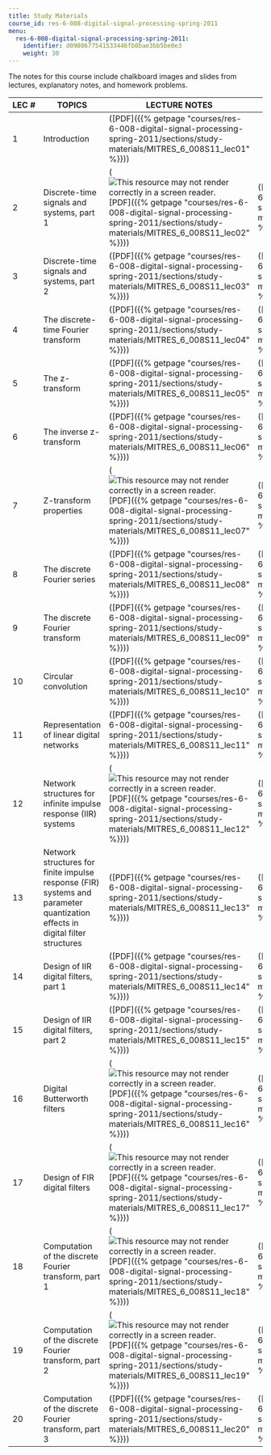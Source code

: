 ```yaml
---
title: Study Materials
course_id: res-6-008-digital-signal-processing-spring-2011
menu:
  res-6-008-digital-signal-processing-spring-2011:
    identifier: d0980677541533446fb0bae3bb5be0e3
    weight: 30
---
```

The notes for this course include chalkboard images and slides from lectures, explanatory notes, and homework problems.

| LEC # | TOPICS | LECTURE NOTES | PROBLEM SOLUTIONS |
| --- | --- | --- | --- |
| 1 | Introduction | ([PDF]({{% getpage "courses/res-6-008-digital-signal-processing-spring-2011/sections/study-materials/MITRES_6_008S11_lec01" %}})) |   |
| 2 | Discrete-time signals and systems, part 1 | (![This resource may not render correctly in a screen reader.](/images/inacessible.gif)[PDF]({{% getpage "courses/res-6-008-digital-signal-processing-spring-2011/sections/study-materials/MITRES_6_008S11_lec02" %}})) | ([PDF]({{% getpage "courses/res-6-008-digital-signal-processing-spring-2011/sections/study-materials/MITRES_6_008S11_sol02" %}})) |
| 3 | Discrete-time signals and systems, part 2 | ([PDF]({{% getpage "courses/res-6-008-digital-signal-processing-spring-2011/sections/study-materials/MITRES_6_008S11_lec03" %}})) | ([PDF]({{% getpage "courses/res-6-008-digital-signal-processing-spring-2011/sections/study-materials/MITRES_6_008S11_sol03" %}})) |
| 4 | The discrete-time Fourier transform | ([PDF]({{% getpage "courses/res-6-008-digital-signal-processing-spring-2011/sections/study-materials/MITRES_6_008S11_lec04" %}})) | ([PDF]({{% getpage "courses/res-6-008-digital-signal-processing-spring-2011/sections/study-materials/MITRES_6_008S11_sol04" %}})) |
| 5 | The z-transform | ([PDF]({{% getpage "courses/res-6-008-digital-signal-processing-spring-2011/sections/study-materials/MITRES_6_008S11_lec05" %}})) | ([PDF]({{% getpage "courses/res-6-008-digital-signal-processing-spring-2011/sections/study-materials/MITRES_6_008S11_sol05" %}})) |
| 6 | The inverse z-transform | ([PDF]({{% getpage "courses/res-6-008-digital-signal-processing-spring-2011/sections/study-materials/MITRES_6_008S11_lec06" %}})) | ([PDF]({{% getpage "courses/res-6-008-digital-signal-processing-spring-2011/sections/study-materials/MITRES_6_008S11_sol06" %}})) |
| 7 | Z-transform properties | (![This resource may not render correctly in a screen reader.](/images/inacessible.gif)[PDF]({{% getpage "courses/res-6-008-digital-signal-processing-spring-2011/sections/study-materials/MITRES_6_008S11_lec07" %}})) | ([PDF]({{% getpage "courses/res-6-008-digital-signal-processing-spring-2011/sections/study-materials/MITRES_6_008S11_sol07" %}})) |
| 8 | The discrete Fourier series | ([PDF]({{% getpage "courses/res-6-008-digital-signal-processing-spring-2011/sections/study-materials/MITRES_6_008S11_lec08" %}})) | ([PDF]({{% getpage "courses/res-6-008-digital-signal-processing-spring-2011/sections/study-materials/MITRES_6_008S11_sol08" %}})) |
| 9 | The discrete Fourier transform | ([PDF]({{% getpage "courses/res-6-008-digital-signal-processing-spring-2011/sections/study-materials/MITRES_6_008S11_lec09" %}})) | ([PDF]({{% getpage "courses/res-6-008-digital-signal-processing-spring-2011/sections/study-materials/MITRES_6_008S11_sol09" %}})) |
| 10 | Circular convolution | ([PDF]({{% getpage "courses/res-6-008-digital-signal-processing-spring-2011/sections/study-materials/MITRES_6_008S11_lec10" %}})) | ([PDF]({{% getpage "courses/res-6-008-digital-signal-processing-spring-2011/sections/study-materials/MITRES_6_008S11_sol10" %}})) |
| 11 | Representation of linear digital networks | ([PDF]({{% getpage "courses/res-6-008-digital-signal-processing-spring-2011/sections/study-materials/MITRES_6_008S11_lec11" %}})) | ([PDF]({{% getpage "courses/res-6-008-digital-signal-processing-spring-2011/sections/study-materials/MITRES_6_008S11_sol11" %}})) |
| 12 | Network structures for infinite impulse response (IIR) systems | (![This resource may not render correctly in a screen reader.](/images/inacessible.gif)[PDF]({{% getpage "courses/res-6-008-digital-signal-processing-spring-2011/sections/study-materials/MITRES_6_008S11_lec12" %}})) | ([PDF]({{% getpage "courses/res-6-008-digital-signal-processing-spring-2011/sections/study-materials/MITRES_6_008S11_sol12" %}})) |
| 13 | Network structures for finite impulse response (FIR) systems and parameter quantization effects in digital filter structures | ([PDF]({{% getpage "courses/res-6-008-digital-signal-processing-spring-2011/sections/study-materials/MITRES_6_008S11_lec13" %}})) | ([PDF]({{% getpage "courses/res-6-008-digital-signal-processing-spring-2011/sections/study-materials/MITRES_6_008S11_sol13" %}})) |
| 14 | Design of IIR digital filters, part 1 | ([PDF]({{% getpage "courses/res-6-008-digital-signal-processing-spring-2011/sections/study-materials/MITRES_6_008S11_lec14" %}})) | ([PDF]({{% getpage "courses/res-6-008-digital-signal-processing-spring-2011/sections/study-materials/MITRES_6_008S11_sol14" %}})) |
| 15 | Design of IIR digital filters, part 2 | ([PDF]({{% getpage "courses/res-6-008-digital-signal-processing-spring-2011/sections/study-materials/MITRES_6_008S11_lec15" %}})) | ([PDF]({{% getpage "courses/res-6-008-digital-signal-processing-spring-2011/sections/study-materials/MITRES_6_008S11_sol15" %}})) |
| 16 | Digital Butterworth filters | (![This resource may not render correctly in a screen reader.](/images/inacessible.gif)[PDF]({{% getpage "courses/res-6-008-digital-signal-processing-spring-2011/sections/study-materials/MITRES_6_008S11_lec16" %}})) | ([PDF]({{% getpage "courses/res-6-008-digital-signal-processing-spring-2011/sections/study-materials/MITRES_6_008S11_sol16" %}})) |
| 17 | Design of FIR digital filters | (![This resource may not render correctly in a screen reader.](/images/inacessible.gif)[PDF]({{% getpage "courses/res-6-008-digital-signal-processing-spring-2011/sections/study-materials/MITRES_6_008S11_lec17" %}})) | ([PDF]({{% getpage "courses/res-6-008-digital-signal-processing-spring-2011/sections/study-materials/MITRES_6_008S11_sol17" %}})) |
| 18 | Computation of the discrete Fourier transform, part 1 | (![This resource may not render correctly in a screen reader.](/images/inacessible.gif)[PDF]({{% getpage "courses/res-6-008-digital-signal-processing-spring-2011/sections/study-materials/MITRES_6_008S11_lec18" %}})) | ([PDF]({{% getpage "courses/res-6-008-digital-signal-processing-spring-2011/sections/study-materials/MITRES_6_008S11_sol18" %}})) |
| 19 | Computation of the discrete Fourier transform, part 2 | (![This resource may not render correctly in a screen reader.](/images/inacessible.gif)[PDF]({{% getpage "courses/res-6-008-digital-signal-processing-spring-2011/sections/study-materials/MITRES_6_008S11_lec19" %}})) | ([PDF]({{% getpage "courses/res-6-008-digital-signal-processing-spring-2011/sections/study-materials/MITRES_6_008S11_sol19" %}})) |
| 20 | Computation of the discrete Fourier transform, part 3 | ([PDF]({{% getpage "courses/res-6-008-digital-signal-processing-spring-2011/sections/study-materials/MITRES_6_008S11_lec20" %}})) | ([PDF]({{% getpage "courses/res-6-008-digital-signal-processing-spring-2011/sections/study-materials/MITRES_6_008S11_sol20" %}}))